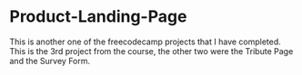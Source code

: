 # Product-Landing-Page
This is another one of the freecodecamp projects that I have completed. This is the 3rd project from the course, the other two were the Tribute Page and the Survey Form.
